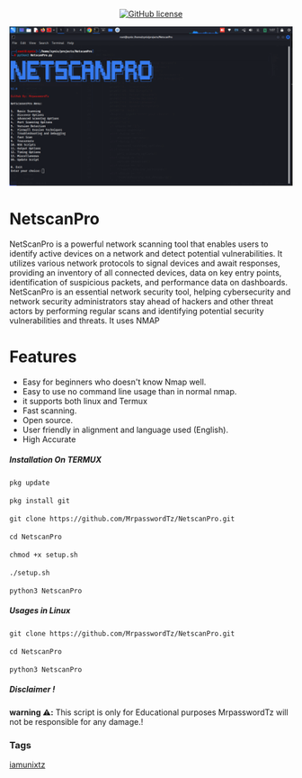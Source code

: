 <p align="center">
  <a href="https://github.com/MrpasswordTz/NetscanPro/blob/main/LICENSE"><img src="https://img.shields.io/github/license/MrpasswordTz/NetscanPro.svg" alt="GitHub license"></a>
</p>

<img src="https://github.com/MrpasswordTz/NetscanPro/blob/main/netscan.png" alt="NetscanPro image">

# NetscanPro
NetScanPro is a powerful network scanning tool that enables users to identify active devices on a network and detect potential vulnerabilities. It utilizes various network protocols to signal devices and await responses, providing an inventory of all connected devices, data on key entry points, identification of suspicious packets, and performance data on dashboards. NetScanPro is an essential network security tool, helping cybersecurity and network security administrators stay ahead of hackers and other threat actors by performing regular scans and identifying potential security vulnerabilities and threats. It uses NMAP

# Features
<ul>
  <li> Easy for beginners who doesn't know Nmap well.</li>
  <li>Easy to use no command line usage than in normal nmap.</li>
  <li>it supports both linux and Termux </li>
  <li>Fast scanning.</li>
  <li>Open source. </li>
  <li>User friendly in alignment and language used (English).</li>
  <li>High Accurate </li>
  
</ul>

##### Installation On TERMUX
```
pkg update

pkg install git

git clone https://github.com/MrpasswordTz/NetscanPro.git

cd NetscanPro

chmod +x setup.sh

./setup.sh

python3 NetscanPro
```

##### Usages  in Linux
```
git clone https://github.com/MrpasswordTz/NetscanPro.git

cd NetscanPro

python3 NetscanPro
```
##### Disclaimer !
<p><strong>warning ⚠️:</strong> This script is only for Educational purposes MrpasswordTz will not be responsible for any damage.!</p>

### Tags
<a href="https://github.com/iamunixtz">iamunixtz</a>
